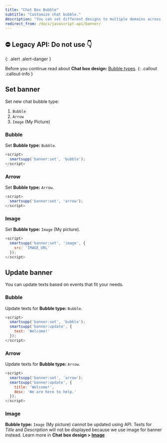 ```yaml
---
title: "Chat Box Bubble"
subtitle: "Customize chat bubble."
description: "You can set different designs to multiple domains across your site."
redirect_from: /docs/javascript-api/banner/
---
```


## ⛔ Legacy API: Do not use 👇
{: .alert .alert-danger }

Before you continue read about **Chat box design:** [Bubble types](/docs/examples/chat-box-design/#bubble-types).
{: .callout .callout-info }

## Set banner

Set new chat bubble type:

1. `Bubble`
2. `Arrow`
3. `Image` (My Picture)

### Bubble

Set **Bubble type:** `Bubble`.

```js
<script>
  smartsupp('banner:set', 'bubble');
</script>
```

### Arrow

Set **Bubble type:** `Arrow`.

```js
<script>
  smartsupp('banner:set', 'arrow');
</script>
```

### Image

Set **Bubble type:** `Image` (My picture).

```js
<script>
  smartsupp('banner:set', 'image', {
    src: 'IMAGE_URL'
  });
</script>
```

## Update banner

You can update texts based on events that fit your needs.

### Bubble

Update texts for **Bubble type:** `Bubble`.

```js
<script>
  smartsupp('banner:set', 'bubble');
  smartsupp('banner:update', {
    text: 'Welcome!'
  });
</script>
```

### Arrow

Update texts for **Bubble type:** `Arrow`.

```js
<script>
  smartsupp('banner:set', 'arrow');
  smartsupp('banner:update', {
    title: 'Welcome!',
    desc: 'We are here to help.'
  });
</script>
```

### Image

**Bubble type:** `Image` (My picture) cannot be updated using API. Texts for *Title* and *Description* will not be displayed because we use image for banner instead. Learn more in **Chat box design > [Image](/docs/examples/chat-box-design/#image)**
